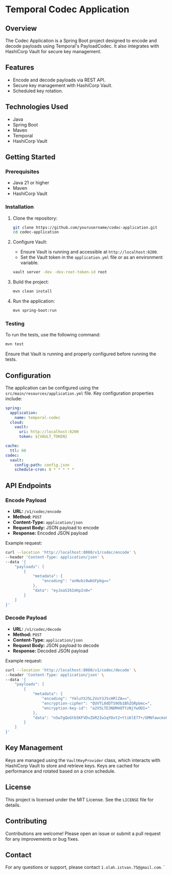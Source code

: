 # Temporal Codec Application

## Overview
The Codec Application is a Spring Boot project designed to encode and decode payloads using Temporal's PayloadCodec. It also integrates with HashiCorp Vault for secure key management.

## Features
- Encode and decode payloads via REST API.
- Secure key management with HashiCorp Vault.
- Scheduled key rotation.

## Technologies Used
- Java
- Spring Boot
- Maven
- Temporal
- HashiCorp Vault

## Getting Started

### Prerequisites
- Java 21 or higher
- Maven
- HashiCorp Vault

### Installation
1. Clone the repository:
    ```sh
    git clone https://github.com/yourusername/codec-application.git
    cd codec-application
    ```

2. Configure Vault:
    - Ensure Vault is running and accessible at `http://localhost:8200`.
    - Set the Vault token in the `application.yml` file or as an environment variable.

    ```sh
    vault server -dev -dev-root-token-id root
    ```

3. Build the project:
    ```sh
    mvn clean install
    ```

4. Run the application:
    ```sh
    mvn spring-boot:run
    ```

### Testing
To run the tests, use the following command:
```sh
mvn test
```

Ensure that Vault is running and properly configured before running the tests.

## Configuration
The application can be configured using the `src/main/resources/application.yml` file. Key configuration properties include:

```yaml
spring:
  application:
    name: temporal-codec
  cloud:
    vault:
      uri: http://localhost:8200
      token: ${VAULT_TOKEN}

cache:
  ttl: 60
codec:
  vault:
    config-path: config.json
    schedule-cron: 0 * * * * *
```

## API Endpoints

### Encode Payload
- **URL:** `/v1/codec/encode`
- **Method:** `POST`
- **Content-Type:** `application/json`
- **Request Body:** JSON payload to encode
- **Response:** Encoded JSON payload

Example request:
```sh
curl --location 'http://localhost:8080/v1/codec/encode' \
--header 'Content-Type: application/json' \
--data '{
    "payloads": [
        {
            "metadata": {
                "encoding": "anNvbi9wbGFpbg=="
            },
            "data": "eyJoaSI6ImhpIn0="
        }
    ]
}'
```

### Decode Payload
- **URL:** `/v1/codec/decode`
- **Method:** `POST`
- **Content-Type:** `application/json`
- **Request Body:** JSON payload to decode
- **Response:** Decoded JSON payload

Example request:
```sh
curl --location 'http://localhost:8080/v1/codec/decode' \
--header 'Content-Type: application/json' \
--data '{
    "payloads": [
        {
            "metadata": {
                "encoding": "YmluYXJ5L2VuY3J5cHRlZA==",
                "encryption-cipher": "QUVTL0dDTS9Ob1BhZGRpbmc=",
                "encryption-key-id": "a2V5LTE3NDM4OTYzNjYwODI="
            },
            "data": "nSw7gQoGtb5KFVDvZbR2Iw1qYOvt2+tti6lE77+/GMNfawcmsQiozlnEW4vjsLNIeFoi3C1aBkU3N4apqopTEdw="
        }
    ]
}'
```

## Key Management
Keys are managed using the `VaultKeyProvider` class, which interacts with HashiCorp Vault to store and retrieve keys. Keys are cached for performance and rotated based on a cron schedule.

## License
This project is licensed under the MIT License. See the `LICENSE` file for details.

## Contributing
Contributions are welcome! Please open an issue or submit a pull request for any improvements or bug fixes.

## Contact
For any questions or support, please contact `1.olah.istvan.75@gmail.com`.
`